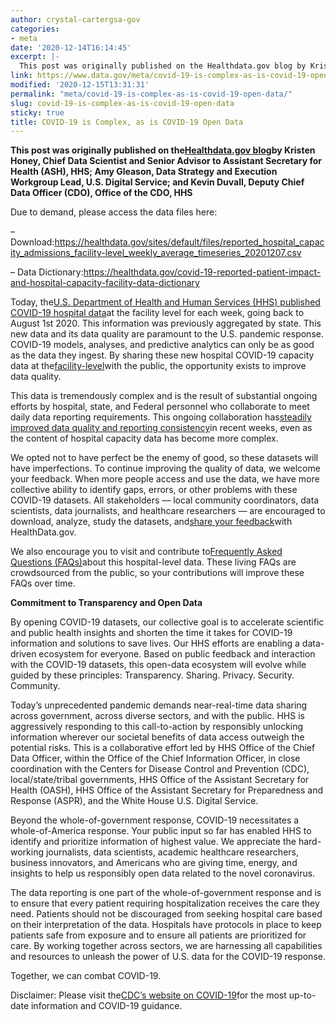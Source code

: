 ```yaml
---
author: crystal-cartergsa-gov
categories:
- meta
date: '2020-12-14T16:14:45'
excerpt: |-
  This post was originally published on the Healthdata.gov blog by Kristen Honey, Chief Data Scientist and Senior Advisor to Assistant Secretary for  Health (ASH), HHS; Amy Gleason, Data Strategy and Execution Workgroup Lead, U.S. Digital Service; and Kevin Duvall, Deputy Chief Data…
link: https://www.data.gov/meta/covid-19-is-complex-as-is-covid-19-open-data/
modified: '2020-12-15T13:31:31'
permalink: "meta/covid-19-is-complex-as-is-covid-19-open-data/"
slug: covid-19-is-complex-as-is-covid-19-open-data
sticky: true
title: COVID-19 is Complex, as is COVID-19 Open Data
---
```


**This post was originally published on the[Healthdata.gov blog](https://healthdata.gov/hhs-publishes-covid-19-hospital-facility-level-data)by Kristen Honey, Chief Data Scientist and Senior Advisor to Assistant Secretary for Health (ASH), HHS; Amy Gleason, Data Strategy and Execution Workgroup Lead, U.S. Digital Service; and Kevin Duvall, Deputy Chief Data Officer (CDO), Office of the CDO, HHS**

Due to demand, please access the data files here:

– Download:<https://healthdata.gov/sites/default/files/reported_hospital_capacity_admissions_facility-level_weekly_average_timeseries_20201207.csv>

– Data Dictionary:<https://healthdata.gov/covid-19-reported-patient-impact-and-hospital-capacity-facility-data-dictionary>

Today, the[U.S. Department of Health and Human Services (HHS) published COVID-19 hospital data](https://www.hhs.gov/about/news/2020/12/07/hhs-publishes-covid-19-hospital-facility-level-data.html)at the facility level for each week, going back to August 1st 2020. This information was previously aggregated by state. This new data and its data quality are paramount to the U.S. pandemic response. COVID-19 models, analyses, and predictive analytics can only be as good as the data they ingest. By sharing these new hospital COVID-19 capacity data at the[facility-level](https://healthdata.gov/dataset/covid-19-reported-patient-impact-and-hospital-capacity-facility)with the public, the opportunity exists to improve data quality.

This data is tremendously complex and is the result of substantial ongoing efforts by hospital, state, and Federal personnel who collaborate to meet daily data reporting requirements. This ongoing collaboration has[steadily improved data quality and reporting consistency](https://healthdata.gov/covid-19-hospital-reporting-hospital-reporting-trend-dashboard)in recent weeks, even as the content of hospital capacity data has become more complex.

We opted not to have perfect be the enemy of good, so these datasets will have imperfections. To continue improving the quality of data, we welcome your feedback. When more people access and use the data, we have more collective ability to identify gaps, errors, or other problems with these COVID-19 datasets. All stakeholders — local community coordinators, data scientists, data journalists, and healthcare researchers — are encouraged to download, analyze, study the datasets, and[share your feedback](mailto:HealthData@hhs.gov?subject=COVID-19%20Open%20Data%20-%20feedback)with HealthData.gov.

We also encourage you to visit and contribute to[Frequently Asked Questions (FAQs)](https://github.com/CareSet/COVID_Hospital_PUF)about this hospital-level data. These living FAQs are crowdsourced from the public, so your contributions will improve these FAQs over time.

**Commitment to Transparency and Open Data**

By opening COVID-19 datasets, our collective goal is to accelerate scientific and public health insights and shorten the time it takes for COVID-19 information and solutions to save lives. Our HHS efforts are enabling a data-driven ecosystem for everyone. Based on public feedback and interaction with the COVID-19 datasets, this open-data ecosystem will evolve while guided by these principles: Transparency. Sharing. Privacy. Security. Community.

Today’s unprecedented pandemic demands near-real-time data sharing across government, across diverse sectors, and with the public. HHS is aggressively responding to this call-to-action by responsibly unlocking information wherever our societal benefits of data access outweigh the potential risks. This is a collaborative effort led by HHS Office of the Chief Data Officer, within the Office of the Chief Information Officer, in close coordination with the Centers for Disease Control and Prevention (CDC), local/state/tribal governments, HHS Office of the Assistant Secretary for Health (OASH), HHS Office of the Assistant Secretary for Preparedness and Response (ASPR), and the White House U.S. Digital Service.

Beyond the whole-of-government response, COVID-19 necessitates a whole-of-America response. Your public input so far has enabled HHS to identify and prioritize information of highest value. We appreciate the hard-working journalists, data scientists, academic healthcare researchers, business innovators, and Americans who are giving time, energy, and insights to help us responsibly open data related to the novel coronavirus.

The data reporting is one part of the whole-of-government response and is to ensure that every patient requiring hospitalization receives the care they need. Patients should not be discouraged from seeking hospital care based on their interpretation of the data. Hospitals have protocols in place to keep patients safe from exposure and to ensure all patients are prioritized for care. By working together across sectors, we are harnessing all capabilities and resources to unleash the power of U.S. data for the COVID-19 response.

Together, we can combat COVID-19.

Disclaimer: Please visit the[CDC’s website on COVID-19](https://www.cdc.gov/coronavirus/2019-ncov/index.html)for the most up-to-date information and COVID-19 guidance.
